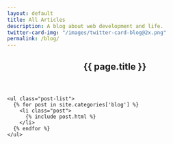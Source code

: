 ```yaml
---
layout: default
title: All Articles
description: A blog about web development and life.
twitter-card-img: "/images/twitter-card-blog@2x.png"
permalink: /blog/
---
```


<section class="all-posts">
  <div class="wrap clearfix">
    <header class="post-header">
      <h1>{{ page.title }}</h1>
    </header>

    <ul class="post-list">
      {% for post in site.categories['blog'] %}
        <li class="post">
          {% include post.html %}
        </li>
      {% endfor %}
    </ul>
  </div>
</section>
